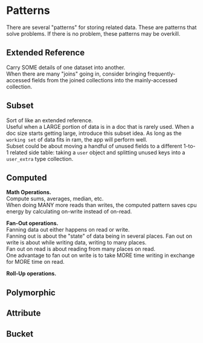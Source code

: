 # Patterns

There are several "patterns" for storing related data.
These are patterns that solve problems.
If there is no problem, these patterns may be overkill.

## Extended Reference

Carry SOME details of one dataset into another.  
When there are many "joins" going in, consider bringing frequently-accessed fields from the joined collections into the mainly-accessed collection.

## Subset

Sort of like an extended reference.  
Useful when a LARGE portion of data is in a doc that is rarely used. When a doc size starts getting large, introduce this subset idea.
As long as the `working set` of data fits in ram, the app will perform well.  
Subset could be about moving a handful of unused fields to a different 1-to-1 related side table: taking a `user` object and splitting unused keys into a `user_extra` type collection.

## Computed

**Math Operations.**  
Compute sums, averages, median, etc.  
When doing MANY more reads than writes, the computed pattern saves cpu energy by calculating on-write instead of on-read.

**Fan-Out operations.**  
Fanning data out either happens on read or write.  
Fanning out is about the "state" of data being in several places. Fan out on write is about while writing data, writing to many places.  
Fan out on read is about reading from many places on read.  
One advantage to fan out on write is to take MORE time writing in exchange for MORE time on read.

**Roll-Up operations.**

## Polymorphic

## Attribute

## Bucket
